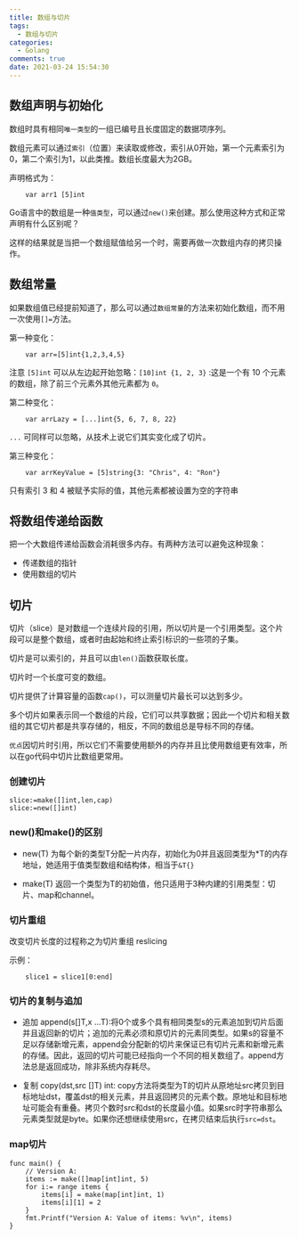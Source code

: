 ```yaml
---
title: 数组与切片 
tags:
  - 数组与切片
categories:
  - Golang
comments: true
date: 2021-03-24 15:54:30
---
```



## 数组声明与初始化

数组时具有相同`唯一类型`的一组已编号且长度固定的数据项序列。

数组元素可以通过`索引`（位置）来读取或修改，索引从0开始，第一个元素索引为0，第二个索引为1，以此类推。数组长度最大为2GB。

声明格式为：

```
    var arr1 [5]int
```
Go语言中的数组是一种`值类型`，可以通过`new()`来创建。那么使用这种方式和正常声明有什么区别呢？

这样的结果就是当把一个数组赋值给另一个时，需要再做一次数组内存的拷贝操作。

## 数组常量

如果数组值已经提前知道了，那么可以通过`数组常量`的方法来初始化数组，而不用一次使用`[]=`方法。

第一种变化：

```
    var arr=[5]int{1,2,3,4,5}
```
注意 `[5]int` 可以从左边起开始忽略：`[10]int {1, 2, 3}` :这是一个有 10 个元素的数组，除了前三个元素外其他元素都为 `0`。

第二种变化：

```
    var arrLazy = [...]int{5, 6, 7, 8, 22}
```

`...` 可同样可以忽略，从技术上说它们其实变化成了切片。


第三种变化：

```
    var arrKeyValue = [5]string{3: "Chris", 4: "Ron"}
```

只有索引 3 和 4 被赋予实际的值，其他元素都被设置为空的字符串

## 将数组传递给函数

把一个大数组传递给函数会消耗很多内存。有两种方法可以避免这种现象：

* 传递数组的指针
* 使用数组的切片


## 切片

切片（slice）是对数组一个连续片段的引用，所以切片是一个引用类型。这个片段可以是整个数组，或者时由起始和终止索引标识的一些项的子集。

切片是可以索引的，并且可以由`len()`函数获取长度。

切片时一个长度可变的数组。

切片提供了计算容量的函数`cap()`，可以测量切片最长可以达到多少。

多个切片如果表示同一个数组的片段，它们可以共享数据；因此一个切片和相关数组的其它切片都是共享存储的，相反，不同的数组总是导标不同的存储。

`优点`因切片时引用，所以它们不需要使用额外的内存并且比使用数组更有效率，所以在go代码中切片比数组更常用。

### 创建切片

```
slice:=make([]int,len,cap)
slice:=new([]int)
```

### new()和make()的区别

* new(T) 为每个新的类型T分配一片内存，初始化为0并且返回类型为*T的内存地址，她适用于值类型数组和结构体，相当于`&T{}`

* make(T) 返回一个类型为T的初始值，他只适用于3种内建的引用类型：切片、map和channel。


### 切片重组

改变切片长度的过程称之为切片重组 reslicing

示例：

```
    slice1 = slice1[0:end]
```

### 切片的复制与追加

* 追加 append(s[]T,x ...T):将0个或多个具有相同类型s的元素追加到切片后面并且返回新的切片；追加的元素必须和原切片的元素同类型。如果s的容量不足以存储新增元素，append会分配新的切片来保证已有切片元素和新增元素的存储。因此，返回的切片可能已经指向一个不同的相关数组了。append方法总是返回成功，除非系统内存耗尽。

* 复制 copy(dst,src []T) int: copy方法将类型为T的切片从原地址src拷贝到目标地址dst，覆盖dst的相关元素，并且返回拷贝的元素个数。原地址和目标地址可能会有重叠。拷贝个数时src和dst的长度最小值。如果src时字符串那么元素类型就是byte。如果你还想继续使用src，在拷贝结束后执行`src=dst`。


### map切片

```
func main() {
	// Version A:
	items := make([]map[int]int, 5)
	for i:= range items {
		items[i] = make(map[int]int, 1)
		items[i][1] = 2
	}
	fmt.Printf("Version A: Value of items: %v\n", items)
}
```

